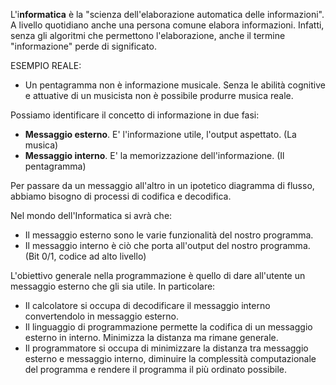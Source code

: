 L'i**nformatica** è la "scienza dell'elaborazione automatica delle informazioni".
A livello quotidiano anche una persona comune elabora informazioni. Infatti, senza gli algoritmi che permettono l'elaborazione, anche il termine "informazione" perde di significato.

ESEMPIO REALE:
- Un pentagramma non è informazione musicale. Senza le abilità cognitive e attuative di un musicista non è possibile produrre musica reale.

Possiamo identificare il concetto di informazione in due fasi:
- **Messaggio esterno**. E' l'informazione utile, l'output aspettato.
  (La musica)
- **Messaggio interno**. E' la memorizzazione dell'informazione.
  (Il pentagramma)

Per passare da un messaggio all'altro in un ipotetico diagramma di flusso, abbiamo bisogno di processi di codifica e decodifica.

Nel mondo dell'Informatica si avrà che:
- Il messaggio esterno sono le varie funzionalità del nostro programma.
- Il messaggio interno è ciò che porta all'output del nostro programma.
  (Bit 0/1, codice ad alto livello)

L'obiettivo generale nella programmazione è quello di dare all'utente un messaggio esterno che gli sia utile. In particolare: 
- Il calcolatore si occupa di decodificare il messaggio interno convertendolo in messaggio esterno.
- Il linguaggio di programmazione permette la codifica di un messaggio esterno in interno.   Minimizza la distanza ma rimane generale.
- Il programmatore si occupa di minimizzare la distanza tra messaggio esterno e messaggio interno, diminuire la complessità computazionale del programma e rendere il programma il più ordinato possibile.



